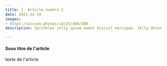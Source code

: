 ```yaml
---
title: 1. Article numéro 1
date: 2021-12-19
images:
- https://picsum.photos/id/25/400/300
description: Sprinkles jelly ipsum sweet biscuit marzipan. Jelly dolor biscuit croissant croissant sweet.

---
```

#### Sous titre de l'article
texte de l'article